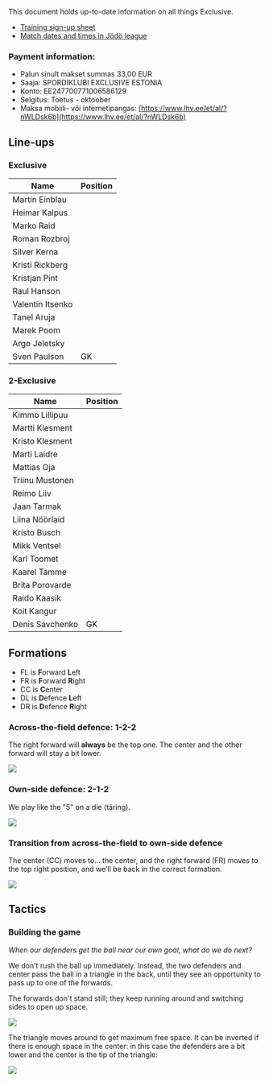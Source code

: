 This document holds up-to-date information on all things Exclusive.

* [Training sign-up sheet](https://docs.google.com/spreadsheets/d/1-8pfj0shv6NbSPw79kbuiMgRmklzm7G7/edit#gid=595667172)
* [Match dates and times in Jödö league](https://www.jodo.ee/results-center)

### Payment information:
* Palun sinult makset summas 33,00 EUR 
* Saaja: SPORDIKLUBI EXCLUSIVE ESTONIA
* Konto: EE247700771006586129
* Selgitus: Toetus - oktoober 
* Maksa mobiili- või internetipangas: [https://www.lhv.ee/et/al/?nWLDsk6b](https://www.lhv.ee/et/al/?nWLDsk6b) 


## Line-ups
### Exclusive

| Name             | Position |
| ---------------- | -------- |
| Martin Einblau   |          |
| Heimar Kalpus    |          |
| Marko Raid       |          |
| Roman Rozbroj    |          |
| Silver Kerna     |          |
| Kristi Rickberg  |          |
| Kristjan Pint    |          |
| Raul Hanson      |          |
| Valentin Itsenko |          |
| Tanel Aruja      |          |
| Marek Poom       |          |
| Argo Jeletsky    |          |
| Sven Paulson     | GK       |

### 2-Exclusive

| Name            | Position |
| --------------- | -------- |
| Kimmo Lillipuu  |          |
| Martti Klesment |          |
| Kristo Klesment |          |
| Marti Laidre    |          |
| Mattias Oja     |          |
| Triinu Mustonen |          |
| Reimo Liiv      |          |
| Jaan Tarmak     |          |
| Liina Nöörlaid  |          |
| Kristo Busch    |          |
| Mikk Ventsel    |          |
| Karl Toomet     |          |
| Kaarel Tamme    |          |
| Brita Porovarde |          |
| Raido Kaasik    |          |
| Koit Kangur     |          |
| Denis Savсhenko | GK       |

## Formations

* FL is **F**orward **L**eft
* FR is **F**orward **R**ight
* CC is **C**enter
* DL is **D**efence **L**eft
* DR is **D**efence **R**ight

### Across-the-field defence: 1-2-2

The right forward will **always** be the top one. The center and the other forward will stay a bit lower.

![](cross-field-1-2-2.svg)

### Own-side defence: 2-1-2

We play like the "5" on a die (täring).

![](own-side-2-1-2.svg)

### Transition from across-the-field to own-side defence

The center (CC) moves to... the center, and the right forward (FR) moves to the top right position, and we'll be back in the correct formation.

![](cross-field-to-own-side.svg)

## Tactics

### Building the game

_When our defenders get the ball near our own goal, what do we do next?_

We don't rush the ball up immediately. Instead, the two defenders and center pass the ball in a triangle in the back, until they see an opportunity to pass up to one of the forwards.

The forwards don't stand still; they keep running around and switching sides to open up space.

![](triangle-in-the-back.png)

The triangle moves around to get maximum free space. It can be inverted if there is enough space in the center: in this case the defenders are a bit lower and the center is the tip of the triangle:

![](triangle-in-the-back-2.png)
